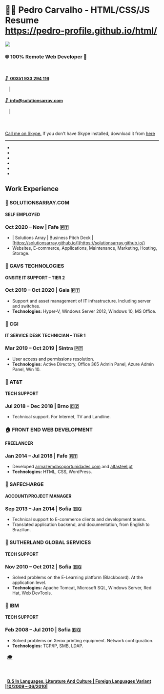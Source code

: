 # 👨‍💼 Pedro Carvalho - HTML/CSS/JS Resume <br> https://pedro-profile.github.io/html/






[![](http://mixed.solutionsarray.com/wp-content/uploads/2024/02/663.5-KiB_Pedro-Carvalho.jpg)](http://mixed.solutionsarray.com/wp-content/uploads/2024/02/663.5-KiB_Pedro-Carvalho.jpg)

  

### 🌐 100% Remote Web Developer 🙂

[](https://github.com/solutionsarray)  [](https://codepen.io/solutionsarray) [](https://www.linkedin.com/in/SolutionsArray/)

#### [__ 00351 933 294 116](tel:00351933294116)

  |  

#### [__ info@solutionsarray.com](mailto:info@solutionsarray.com)

  |

####   [](skype:live:skype.user.n.1?call)

[Call me on Skype.](skype:skype.user.n.1?call) If you don't have Skype installed, download it from [here](http://www.skype.com/)

* * *

*   [](https://www.gnu.org/software/bash/)
*   [](https://www.postgresql.org/)
*   [](https://www.php.net/)
*   [](https://en.wikipedia.org/wiki/HTML)
*   [](https://en.wikipedia.org/wiki/CSS)
*   [](https://en.wikipedia.org/wiki/JavaScript)

Work Experience
---------------

### 🏢 SOLUTIONSARRAY.COM

#### SELF EMPLOYED

### Oct 2020 – Now | Fafe 🇵🇹

*   | Solutions Array | Business Pitch Deck | [https://solutionsarray.github.io/](https://solutionsarray.github.io/)
*   Websites, E-commerce, Applications, Maintenance, Marketing, Hosting, Storage.

### 🏢 GAVS TECHNOLOGIES

#### ONSITE IT SUPPORT – TIER 2

### Oct 2019 – Oct 2020 | Gaia 🇵🇹

*   Support and asset management of IT infrastructure. Including server and switches.
*   **Technologies:** Hyper-V, Windows Server 2012, Windows 10, MS Office.

### 🏢 CGI

#### IT SERVICE DESK TECHNICIAN – TIER 1

### Mar 2019 – Oct 2019 | Sintra 🇵🇹

*   User access and permissions resolution.
*   **Technologies:** Active Directory, Office 365 Admin Panel, Azure Admin Panel, Win 10.

### 🏢 AT&T

#### TECH SUPPORT

### Jul 2018 – Dec 2018 | Brno 🇨🇿

*   Technical support. For Internet, TV and Landline.

### 🏠 FRONT END WEB DEVELOPMENT

#### FREELANCER

### Jan 2014 – Jul 2018 | Fafe 🇵🇹

*   Developed [armazemdasoportunidades.com](http://armazemdasoportunidades.com/) and [alfasteel.pt](https://www.alfasteel.pt/)
*   **Technologies:** HTML, CSS, WordPress.

### 🏢 SAFECHARGE

#### ACCOUNT/PROJECT MANAGER

### Sep 2013 – Jan 2014 | Sofia 🇧🇬

*   Technical support to E-commerce clients and development teams.
*   Translated application backend, and documentation, from English to Brazilian.

### 🏢 SUTHERLAND GLOBAL SERVICES

#### TECH SUPPORT

### Nov 2010 – Oct 2012 | Sofia 🇧🇬

*   Solved problems on the E-Learning platform (Blackboard). At the application level.
*   **Technologies:** Apache Tomcat, Microsoft SQL, Windows Server, Red Hat, Web DevTools.

### 🏢 IBM

#### TECH SUPPORT

### Feb 2008 – Jul 2010 | Sofia 🇧🇬

*   Solved problems on Xerox printing equipment. Network configuration.
*   **Technologies:** TCP/IP, SMB, LDAP.

####  [🎓](https://mixed.solutionsarray.com/wp-content/uploads/2023/07/Cartao-Estudante-Universidade-Aberta.png)

 

####  [B.S In Languages, Literature And Culture | Foreign Languages Variant |10/2009 – 06/2010|](https://mixed.solutionsarray.com/wp-content/uploads/2023/07/Cartao-Estudante-Universidade-Aberta.png)
